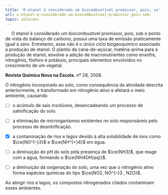 ```yaml
---
title: 'O etanol é considerado um biocombustível promissor, pois, so'
url: o-etanol-e-considerado-um-biocombustivel-promissor-pois-sob-
topic: solucoes
---
```



     O etanol é considerado um biocombustível promissor, pois, sob o ponto de vista do balanço de carbono, possui uma taxa de emissão praticamente igual a zero. Entretanto, esse não é o único ciclo biogeoquímico associado à produção de etanol. O plantio da cana-de-açúcar, matéria-prima para a produção de etanol, envolve a adição de macronutrientes como enxofre, nitrogênio, fósforo e potássio, principais elementos envolvidos no crescimento de um vegetal.

**Revista Química Nova na Escola.** nº 28, 2008.

O nitrogênio incorporado ao solo, como consequência da atividade descrita anteriormente, é transformado em nitrogênio ativo e afetará o meio ambiente, causando



- [ ] o acúmulo de sais insolúveis, desencadeando um processo de salinificação do solo.
- [ ] a eliminação de microrganismos existentes no solo responsáveis pelo processo de desnitrificação.
- [x] a contaminação de rios e lagos devido à alta solubilidade de íons como $\ce{NO^{–}3}$ e $\ce{NH^{+}4}$ em água.
- [ ] a diminuição do pH do solo pela presença de $\ce{NH3}$, que reage com a água, formando o $\ce{NH4OH(aq)}$.
- [ ] a diminuição da oxigenação do solo, uma vez que o nitrogênio ativo forma espécies químicas do tipo $\ce{NO2, NO^{–}3 , N2O}$.


Ao atingir rios e lagos, os compostos nitrogenados citados contaminam esses ambientes.
